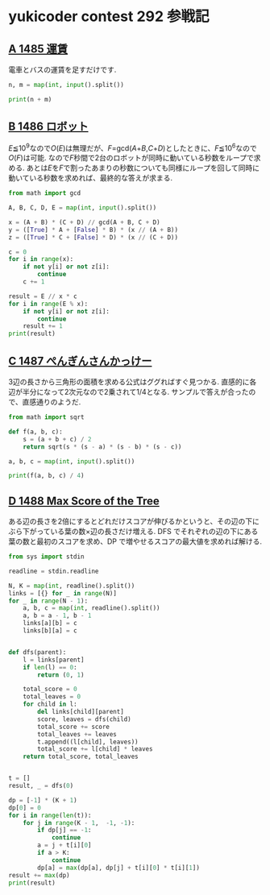 # yukicoder contest 292 参戦記

## [A 1485 運賃](https://yukicoder.me/problems/no/1485)

電車とバスの運賃を足すだけです.

```python
n, m = map(int, input().split())

print(n + m)
```

## [B 1486 ロボット](https://yukicoder.me/problems/no/1486)

*E*≦10<sup>9</sup>なので*O*(*E*)は無理だが、*F*=gcd(*A*+*B*,*C*+*D*)としたときに、*F*≦10<sup>6</sup>なので*O*(*F*)は可能. なので*F*秒間で2台のロボットが同時に動いている秒数をループで求める. あとは*E*を*F*で割ったあまりの秒数についても同様にループを回して同時に動いている秒数を求めれば、最終的な答えが求まる.

```python
from math import gcd

A, B, C, D, E = map(int, input().split())

x = (A + B) * (C + D) // gcd(A + B, C + D)
y = ([True] * A + [False] * B) * (x // (A + B))
z = ([True] * C + [False] * D) * (x // (C + D))

c = 0
for i in range(x):
    if not y[i] or not z[i]:
        continue
    c += 1

result = E // x * c
for i in range(E % x):
    if not y[i] or not z[i]:
        continue
    result += 1
print(result)
```

## [C 1487 ぺんぎんさんかっけー](https://yukicoder.me/problems/no/1487)

3辺の長さから三角形の面積を求める公式はググればすぐ見つかる. 直感的に各辺が半分になって2次元なので2乗されて1/4となる. サンプルで答えが合ったので、直感通りのようだ.

```python
from math import sqrt

def f(a, b, c):
    s = (a + b + c) / 2
    return sqrt(s * (s - a) * (s - b) * (s - c))

a, b, c = map(int, input().split())

print(f(a, b, c) / 4)
```

## [D 1488 Max Score of the Tree](https://yukicoder.me/problems/no/1488)

ある辺の長さを2倍にするとどれだけスコアが伸びるかというと、その辺の下にぶら下がっている葉の数×辺の長さだけ増える. DFS でそれぞれの辺の下にある葉の数と最初のスコアを求め、DP で増やせるスコアの最大値を求めれば解ける.

```python
from sys import stdin

readline = stdin.readline

N, K = map(int, readline().split())
links = [{} for _ in range(N)]
for _ in range(N - 1):
    a, b, c = map(int, readline().split())
    a, b = a - 1, b - 1
    links[a][b] = c
    links[b][a] = c


def dfs(parent):
    l = links[parent]
    if len(l) == 0:
        return (0, 1)

    total_score = 0
    total_leaves = 0
    for child in l:
        del links[child][parent]
        score, leaves = dfs(child)
        total_score += score
        total_leaves += leaves
        t.append((l[child], leaves))
        total_score += l[child] * leaves
    return total_score, total_leaves


t = []
result, _ = dfs(0)

dp = [-1] * (K + 1)
dp[0] = 0
for i in range(len(t)):
    for j in range(K - 1,  -1, -1):
        if dp[j] == -1:
            continue
        a = j + t[i][0]
        if a > K:
            continue
        dp[a] = max(dp[a], dp[j] + t[i][0] * t[i][1])
result += max(dp)
print(result)
```
